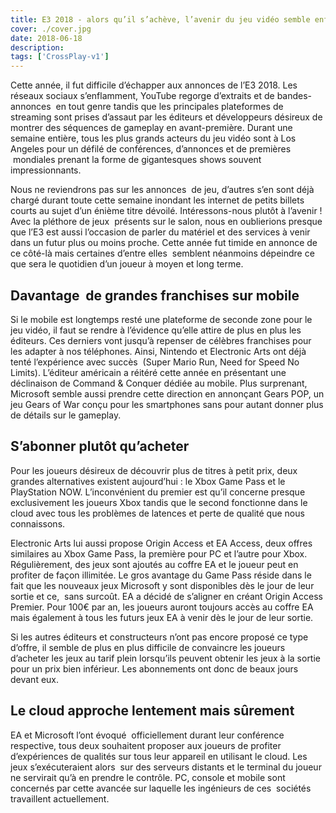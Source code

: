 ```yaml
---
title: E3 2018 - alors qu’il s’achève, l’avenir du jeu vidéo semble enfin se dessiner
cover: ./cover.jpg
date: 2018-06-18
description: 
tags: ['CrossPlay-v1']
---
```

Cette année, il fut difficile d’échapper aux annonces de l’E3 2018. Les réseaux sociaux s’enflamment, YouTube regorge d’extraits et de bandes-annonces  en tout genre tandis que les principales plateformes de streaming sont prises d’assaut par les éditeurs et développeurs désireux de montrer des séquences de gameplay en avant-première. Durant une semaine entière, tous les plus grands acteurs du jeu vidéo sont à Los Angeles pour un défilé de conférences, d’annonces et de premières  mondiales prenant la forme de gigantesques shows souvent impressionnants.

Nous ne reviendrons pas sur les annonces  de jeu, d’autres s’en sont déjà chargé durant toute cette semaine inondant les internet de petits billets courts au sujet d’un énième titre dévoilé. Intéressons-nous plutôt à l’avenir ! Avec la pléthore de jeux  présents sur le salon, nous en oublierions presque que l’E3 est aussi l’occasion de parler du matériel et des services à venir dans un futur plus ou moins proche. Cette année fut timide en annonce de ce côté-là mais certaines d’entre elles  semblent néanmoins dépeindre ce que sera le quotidien d’un joueur à moyen et long terme.

## Davantage  de grandes franchises sur mobile
Si le mobile est longtemps resté une plateforme de seconde zone pour le jeu vidéo, il faut se rendre à l’évidence qu’elle attire de plus en plus les éditeurs. Ces derniers vont jusqu’à repenser de célèbres franchises pour les adapter à nos téléphones. Ainsi, Nintendo et Electronic Arts ont déjà tenté l’expérience avec succès  (Super Mario Run, Need for Speed No Limits). L’éditeur américain a réitéré cette année en présentant une déclinaison de Command & Conquer dédiée au mobile. Plus surprenant, Microsoft semble aussi prendre cette direction en annonçant Gears POP, un jeu Gears of War conçu pour les smartphones sans pour autant donner plus de détails sur le gameplay.

## S’abonner plutôt qu’acheter
Pour les joueurs désireux de découvrir plus de titres à petit prix, deux grandes alternatives existent aujourd’hui : le Xbox Game Pass et le PlayStation NOW. L’inconvénient du premier est qu’il concerne presque exclusivement les joueurs Xbox tandis que le second fonctionne dans le cloud avec tous les problèmes de latences et perte de qualité que nous connaissons.

Electronic Arts lui aussi propose Origin Access et EA Access, deux offres similaires au Xbox Game Pass, la première pour PC et l’autre pour Xbox. Régulièrement, des jeux sont ajoutés au coffre EA et le joueur peut en profiter de façon illimitée. Le gros avantage du Game Pass réside dans le fait que les nouveaux jeux Microsoft y sont disponibles dès le jour de leur sortie et ce,  sans surcoût. EA a décidé de s’aligner en créant Origin Access Premier. Pour 100€ par an, les joueurs auront toujours accès au coffre EA mais également à tous les futurs jeux EA à venir dès le jour de leur sortie.

Si les autres éditeurs et constructeurs n’ont pas encore proposé ce type d’offre, il semble de plus en plus difficile de convaincre les joueurs d’acheter les jeux au tarif plein lorsqu’ils peuvent obtenir les jeux à la sortie pour un prix bien inférieur. Les abonnements ont donc de beaux jours devant eux.

## Le cloud approche lentement mais sûrement
EA et Microsoft l’ont évoqué  officiellement durant leur conférence respective, tous deux souhaitent proposer aux joueurs de profiter d’expériences de qualités sur tous leur appareil en utilisant le cloud. Les jeux s’exécuteraient alors  sur des serveurs distants et le terminal du joueur ne servirait qu’à en prendre le contrôle. PC, console et mobile sont concernés par cette avancée sur laquelle les ingénieurs de ces  sociétés travaillent actuellement.

